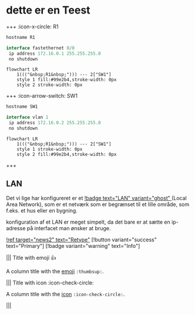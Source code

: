 #  dette er en Teest





+++ :icon-x-circle: R1
```js
hostname R1

interface fastethernet 0/0
 ip address 172.16.0.1 255.255.255.0
 no shutdown

```
```mermaid
flowchart LR
	1((("&nbsp;R1&nbsp;"))) --- 2["SW1"]
	style 1 fill:#99e2b4,stroke-width: 0px
	style 2 stroke-width: 0px
```

+++ :icon-arrow-switch: SW1 
```js
hostname SW1

interface vlan 1
 ip address 172.16.0.2 255.255.255.0
 no shutdown
```

```mermaid
flowchart LR
	1((("&nbsp;R1&nbsp;"))) --- 2["SW1"]
	style 1 stroke-width: 0px
	style 2 fill:#99e2b4,stroke-width: 0px
```
+++
## LAN 

Det vi lige har konfigureret er et [!badge text="LAN" variant="ghost" ](/test.md) (Local Area Network), som er et netværk som er begrænset til et lille område, som f.eks. et hus eller en bygning.

konfiguration af et LAN er meget simpelt, da det bare er at sætte en ip-adresse på interfacet man ønsker at bruge.


[!ref target="news2" text="Retype"](https://retype.com/)
[!button variant="success" text="Primary"]
[!badge variant="warning" text="Info"]

||| Title with emoji :thumbsup:

A column title with the [emoji](emoji.md) `:thumbsup:`.

||| Title with icon :icon-check-circle:

A column title with the [icon](icon.md) `:icon-check-circle:`.

|||
